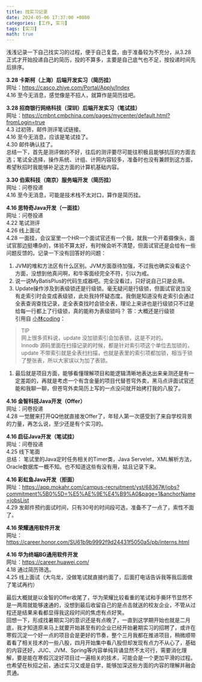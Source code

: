 ```yaml
---
title: 找实习记录
date: 2024-05-06 17:37:00 +0800
categories: [工作, 实习]
tags: [实习]
math: true
---
```


浅浅记录一下自己找实习的过程，便于自己复盘，由于准备较为不充分，从3.28正式才开始投递自己的简历，投的不算多，主要是自己底气也不足，按投递时间先后排序。

**3.28 卡斯柯（上海）后端开发实习（简历挂）**   
网址：<https://casco.zhiye.com/Portal/Apply/Index>   
4.16 至今无消息，感觉像是不招人，就算作是简历挂吧。

**3.28 招商银行网络科技（深圳）后端开发实习（笔试挂）**   
网址：<https://cmbnt.cmbchina.com/pages/mycenter/default.html?fromLogin=true>  
4.3 过初筛，邮件测评笔试链接。  
4.16 至今无消息，应该是笔试挂了。  
4.30 邮件确认挂了。  
总结一下，首先是测评做的不好，往后的测评要尽可能往积极且能够抗压的方面去选；笔试全选择，操作系统、计组、计网内容较多，准备时也没有兼顾到这方面，希望秋招时我能够补足这方面的计算机基础内容。

**3.30 伯索科技（南京）服务端开发（简历挂）**  
网址：问卷投递  
4.16 至今无消息，可能是技术栈不太对口，算作是简历挂。

**4.16 思特奇Java开发（一面挂）**  
网址：问卷投递  
4.22 笔试测评  
4.26 线上面试  
4.28 一面挂，会议室里一个HR一个面试官还有一个我，就我一个开着摄像头，面试官那边挺嘈杂的，体验不算太好，有时候会听不清楚，但面试官还是会给有一些问题反馈的。记录一下没有回答好的问题：  
1. JVM的堆和方法区有什么区别。JVM方面亟待加强，不过我也确实没看这个方面，没想到他真问啊，和牛客面经完全不符，引以为戒。
2. 说一说MyBatisPlus的代码生成器吧。完全没看过，只好说自己只是会用。
3. Update操作涉及到表级锁还是行级锁。毫无疑问是行级锁，但面试官说当没有走索引时会变成表级锁，此处我持怀疑态度。我倒是知道没有走索引会通过全表查询查找记录，走全表查找时会锁全表，理论上来讲也是行级锁只不过是给每一行都上了行级锁，真的能称为表级锁吗？  答：大概还是行级锁  
引用自 [小林coding](https://xiaolincoding.com/)：
>TIP  
>网上很多资料说，update 没加锁索引会加表锁，这是不对的。  
>Innodb 源码里面在扫描记录的时候，都是针对索引项这个单位去加锁的， update 不带索引就是全表扫扫描，也就是表里的索引项都加锁，相当于锁了整张表，所以大家误以为加了表锁。 

1. 最后就是项目方面，能够看懂理解项目和能逻辑清晰地表达出来亲测还是有一定差距的，再就是考虑一个有含金量的项目代替苍穹外卖，黑马点评面试官还能和我聊一聊，但苍穹外卖简历上写的一点没问就开始拷打我的八股了。

**4.16 金智科技Java开发（Offer）**  
网址：问卷投递    
4.28 一觉醒来打开QQ他就直接发Offer了，年轻人第一次感受到了来自学校背景的力量，再怎么说，至少还是有个实习的。

**4.16 启征Java开发（笔试挂）**  
网址：问卷投递  
4.25 线下笔面  
总结：
笔试里的Java定时任务相关的Timer类，Java Servelet，XML解析方法，Oracle数据库一概不知。也不知道这些有没有用，姑且记录下来。

**4.16 彩虹鱼Java开发（拒面）**  
网址：<https://app.mokahr.com/campus-recruitment/yst/68367#/jobs?commitment%5B0%5D=%E5%AE%9E%E4%B9%A0&page=1&anchorName=jobsList>  
4.29 发邮件预约面试时间，只有30号的时间段可选，准备不了一点了，索性不面了。

**4.16 荣耀通用软件开发**  
网址：<https://career.honor.com/SU61b9b9992f9d24431f5050a5/pb/interns.html>

**4.16 华为终端BG通用软件开发**  
网址：<https://career.huawei.com/>  
4.18 通过简历筛选。   
4.25 线上面试（大乌龙，没做笔试就直接约面了，后面打电话告诉我等我后面做了笔试再约）

最后大概就是以金智的Offer收尾了，华为荣耀比较看重的笔试和手撕环节显然不是一两周就能够速通的，没想到最后收留自己的是点击就送的校友企业，不管从过程还是结果来看都显得我这段时间的焦虑有点好笑。  
回想一下，形成找暑期实习的意识还是有点晚了，一直到这学期开始也就是二月底，我才知道原来马上就要开始甚至有的企业已经开始暑期实习的招聘了，或许在寒假沉淀一个好一点的项目会是更好的节奏，整个三月我都在推进项目，稍微顺带着看了相关技术的一些八股，四月开始集中看八股但却发现有点力不从心了，基础的内容还好，JUC、JVM、Spring等内容单纯背诵显然不太可行，需要消化理解，要是能在寒假沉淀好项目过一遍相关的技术，可能会是一个更加平滑的过程。也希望在秋招之前，通过实习又或是自学，能够加深这些方面的内容的理解并融会贯通。